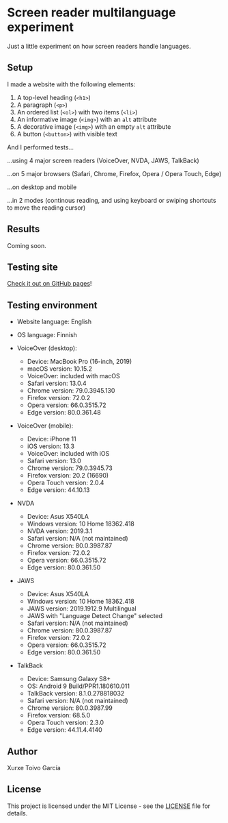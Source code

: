 # Screen reader multilanguage experiment

Just a little experiment on how screen readers handle languages.

## Setup

I made a website with the following elements:

1. A top-level heading (`<h1>`)
2. A paragraph (`<p>`)
3. An ordered list (`<ol>`) with two items (`<li>`)
4. An informative image (`<img>`) with an `alt` attribute
5. A decorative image (`<img>`) with an empty `alt` attribute
6. A button (`<button>`) with visible text

And I performed tests...

...using 4 major screen readers (VoiceOver, NVDA, JAWS, TalkBack)

...on 5 major browsers (Safari, Chrome, Firefox, Opera / Opera Touch, Edge)

...on desktop and mobile

...in 2 modes (continous reading, and using keyboard or swiping shortcuts to move the reading cursor)

## Results

Coming soon.

## Testing site

[Check it out on GitHub pages](https://xurxe.github.io/screenreader-multilanguage-experiment/)!

## Testing environment

- Website language: English
- OS language: Finnish
- VoiceOver (desktop):

  - Device: MacBook Pro (16-inch, 2019)
  - macOS version: 10.15.2
  - VoiceOver: included with macOS
  - Safari version: 13.0.4
  - Chrome version: 79.0.3945.130
  - Firefox version: 72.0.2
  - Opera version: 66.0.3515.72
  - Edge version: 80.0.361.48

- VoiceOver (mobile):

  - Device: iPhone 11
  - iOS version: 13.3
  - VoiceOver: included with iOS
  - Safari version: 13.0
  - Chrome version: 79.0.3945.73
  - Firefox version: 20.2 (16690)
  - Opera Touch version: 2.0.4
  - Edge version: 44.10.13

- NVDA

  - Device: Asus X540LA
  - Windows version: 10 Home 18362.418
  - NVDA version: 2019.3.1
  - Safari version: N/A (not maintained)
  - Chrome version: 80.0.3987.87
  - Firefox version: 72.0.2
  - Opera version: 66.0.3515.72
  - Edge version: 80.0.361.50

- JAWS

  - Device: Asus X540LA
  - Windows version: 10 Home 18362.418
  - JAWS version: 2019.1912.9 Multilingual
  - JAWS with "Language Detect Change" selected
  - Safari version: N/A (not maintained)
  - Chrome version: 80.0.3987.87
  - Firefox version: 72.0.2
  - Opera version: 66.0.3515.72
  - Edge version: 80.0.361.50

- TalkBack

  - Device: Samsung Galaxy S8+
  - OS: Android 9 Build/PPR1.180610.011
  - TalkBack version: 8.1.0.278818032
  - Safari version: N/A (not maintained)
  - Chrome version: 80.0.3987.99
  - Firefox version: 68.5.0
  - Opera Touch version: 2.3.0
  - Edge version: 44.11.4.4140

## Author

Xurxe Toivo García

## License

This project is licensed under the MIT License - see the [LICENSE](LICENSE) file for details.
